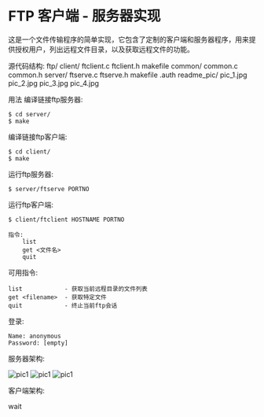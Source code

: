 FTP 客户端 - 服务器实现
===========
这是一个文件传输程序的简单实现，它包含了定制的客户端和服务器程序，用来提供授权用户，列出远程文件目录，以及获取远程文件的功能。

源代码结构:
ftp/
    client/
        ftclient.c
        ftclient.h
        makefile
    common/
        common.c
        common.h
    server/
        ftserve.c
        ftserve.h
        makefile
        .auth
    readme_pic/
        pic_1.jpg
        pic_2.jpg
        pic_3.jpg
        pic_4.jpg


用法
编译链接ftp服务器:
```
$ cd server/
$ make
```

编译链接ftp客户端:
```
$ cd client/
$ make
```

运行ftp服务器:
```
$ server/ftserve PORTNO
```

运行ftp客户端:
```
$ client/ftclient HOSTNAME PORTNO

指令:
    list
    get <文件名>
    quit
```

可用指令:
```
list            - 获取当前远程目录的文件列表
get <filename>  - 获取特定文件
quit            - 终止当前ftp会话
```

登录:
```
Name: anonymous
Password: [empty]
```
服务器架构:

![pic1](https://raw.githubusercontent.com/tantao0675/ftp/master/readme_pic/pic_2.jpg)
![pic1](https://raw.githubusercontent.com/tantao0675/ftp/master/readme_pic/pic_3.jpg)
![pic1](https://raw.githubusercontent.com/tantao0675/ftp/master/readme_pic/pic_4.jpg)

客户端架构:

wait
